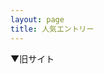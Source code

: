 ```yaml
---
layout: page
title: 人気エントリー
---
```


<script language="javascript" type="text/javascript" src="https://b.hatena.ne.jp/js/widget.js" charset="utf-8"></script>
<script language="javascript" type="text/javascript">
Hatena.BookmarkWidget.url   = "bliki-ja.github.io";
Hatena.BookmarkWidget.title = "エントリー";
Hatena.BookmarkWidget.sort  = "count";
Hatena.BookmarkWidget.width = 250;
Hatena.BookmarkWidget.num   = 10;
Hatena.BookmarkWidget.theme = "default";
Hatena.BookmarkWidget.load();
</script>

▼旧サイト

<script language="javascript" type="text/javascript" src="https://b.hatena.ne.jp/js/widget.js" charset="utf-8"></script>
<script language="javascript" type="text/javascript">
Hatena.BookmarkWidget.url   = "capsctrl.que.jp/kdmsnr/wiki/bliki";
Hatena.BookmarkWidget.title = "エントリー";
Hatena.BookmarkWidget.sort  = "count";
Hatena.BookmarkWidget.width = 250;
Hatena.BookmarkWidget.num   = 10;
Hatena.BookmarkWidget.theme = "default";
Hatena.BookmarkWidget.load();
</script>
